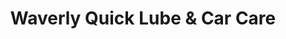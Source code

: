 ---
title: "Waverly Quick Lube & Car Care"
url: /waverly/waverly-quick-lube-und-car-care/
shop: Autowerkstatt
---